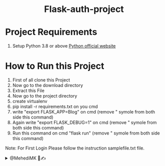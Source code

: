 <h1 align='center'>Flask-auth-project</h1>


# Project Requirements
1. Setup Python 3.8 or above <a href="https://www.python.org/">Python official website</a>

# How to Run this Project

1. First of all clone this Project
2. Now go to the download directory
3. Extract this File
4. Now go to the project directory
5. create virtualenv
6. pip install -r requirements.txt on you cmd
7. write "export FLASK_APP=Blog" on cmd (remove " symole from both side this command)
8. Again write "export FLASK_DEBUG=1" on cmd (remove " symole from both side this command)
9. Run this command on cmd "flask run" (remove " symole from both side this command)

Note: For First Login Please follow the instruction samplefile.txt file.

<details> 
  <summary>@MehediMK 👋✍</summary> 
  <p>Thank you!</p>
</details>

